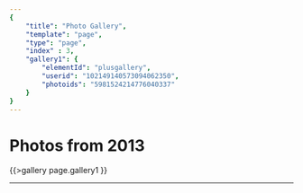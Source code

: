 ```yaml
---
{ 
    "title": "Photo Gallery",
    "template": "page",
	"type": "page",
	"index" : 3,
	"gallery1": {
		"elementId": "plusgallery",
		"userid": "102149140573094062350",
		"photoids": "5981524214776040337"
	}
}
---
```


# Photos from 2013


{{>gallery page.gallery1 }}

___

